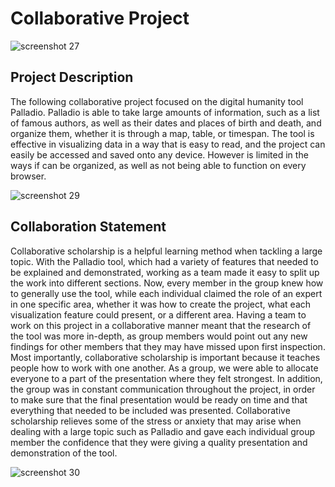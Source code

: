 # Collaborative Project

![screenshot 27](https://cloud.githubusercontent.com/assets/25180128/25150399/c272f280-244f-11e7-9c03-cbf61d30e93d.png)

## Project Description

The following collaborative project focused on the digital humanity tool Palladio.  Palladio is able to take large amounts of information, such as a list of famous authors, as well as their dates and places of birth and death, and organize them, whether it is through a map, table, or timespan.  The tool is effective in visualizing data in a way that is easy to read, and the project can easily be accessed and saved onto any device.  However is limited in the ways if can be organized, as well as not being able to function on every browser.

![screenshot 29](https://cloud.githubusercontent.com/assets/25180128/25150406/c82fa7fe-244f-11e7-81db-833b60abc581.png)

## Collaboration Statement

Collaborative scholarship is a helpful learning method when tackling a large topic.  With the Palladio tool, which had a variety of features that needed to be explained and demonstrated, working as a team made it easy to split up the work into different sections.  Now, every member in the group knew how to generally use the tool, while each individual claimed the role of an expert in one specific area, whether it was how to create the project, what each visualization feature could present, or a different area.  Having a team to work on this project in a collaborative manner meant that the research of the tool was more in-depth, as group members would point out any new findings for other members that they may have missed upon first inspection.  Most importantly, collaborative scholarship is important because it teaches people how to work with one another.  As a group, we were able to allocate everyone to a part of the presentation where they felt strongest.  In addition, the group was in constant communication throughout the project, in order to make sure that the final presentation would be ready on time and that everything that needed to be included was presented.  Collaborative scholarship relieves some of the stress or anxiety that may arise when dealing with a large topic such as Palladio and gave each individual group member the confidence that they were giving a quality presentation and demonstration of the tool.

![screenshot 30](https://cloud.githubusercontent.com/assets/25180128/25150407/c840a7f2-244f-11e7-96e2-e7700b52998d.png)

